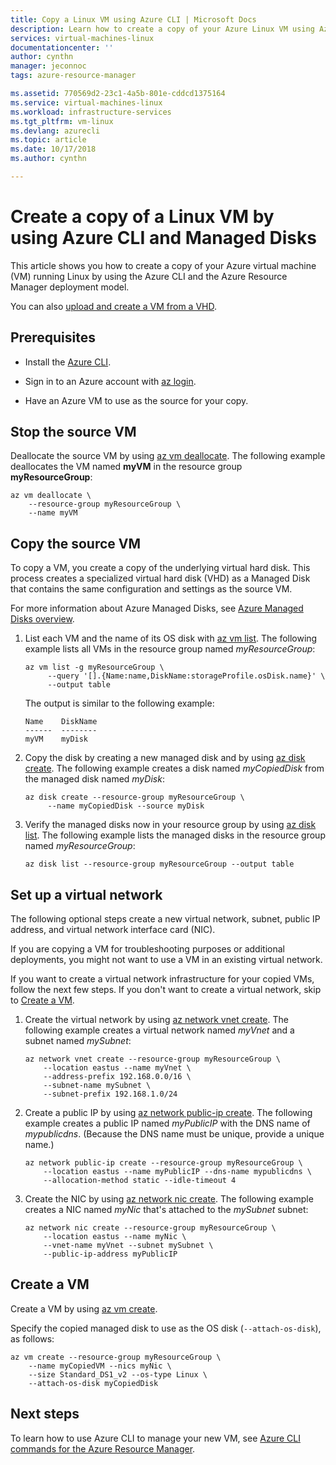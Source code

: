 ```yaml
--- 
title: Copy a Linux VM using Azure CLI | Microsoft Docs 
description: Learn how to create a copy of your Azure Linux VM using Azure CLI and Managed Disks. 
services: virtual-machines-linux
documentationcenter: ''
author: cynthn
manager: jeconnoc
tags: azure-resource-manager

ms.assetid: 770569d2-23c1-4a5b-801e-cddcd1375164
ms.service: virtual-machines-linux
ms.workload: infrastructure-services
ms.tgt_pltfrm: vm-linux
ms.devlang: azurecli
ms.topic: article
ms.date: 10/17/2018
ms.author: cynthn

---                    
```

			   
# Create a copy of a Linux VM by using Azure CLI and Managed Disks

This article shows you how to create a copy of your Azure virtual machine (VM) running Linux by using the Azure CLI and the Azure Resource Manager deployment model. 

You can also [upload and create a VM from a VHD](upload-vhd.md?toc=%2fazure%2fvirtual-machines%2flinux%2ftoc.json).

## Prerequisites

-   Install the [Azure CLI](/cli/azure/install-az-cli2).

-   Sign in to an Azure account with [az login](/cli/azure/reference-index#az-login).

-   Have an Azure VM to use as the source for your copy.

## Stop the source VM

Deallocate the source VM by using [az vm deallocate](/cli/azure/vm#az-vm-deallocate).
The following example deallocates the VM named **myVM** in the resource group
**myResourceGroup**:

```azurecli
az vm deallocate \
    --resource-group myResourceGroup \
	--name myVM
```

## Copy the source VM

To copy a VM, you create a copy of the underlying virtual hard disk. This
process creates a specialized virtual hard disk (VHD) as a Managed Disk that contains the same configuration and
settings as the source VM.

For more information about Azure Managed Disks, see [Azure Managed Disks
overview](../windows/managed-disks-overview.md). 

1.  List each VM and the name of its OS disk with [az vm
    list](/cli/azure/vm#az-vm-list). The following example lists all VMs in the
    resource group named *myResourceGroup*:
	
	```azurecli
	az vm list -g myResourceGroup \
	     --query '[].{Name:name,DiskName:storageProfile.osDisk.name}' \
		 --output table
	```

    The output is similar to the following example:

	```azurecli
	Name    DiskName
	------  --------
	myVM    myDisk
	```

1.  Copy the disk by creating a new managed disk and by using [az disk
    create](/cli/azure/disk#az-disk-create). The following example creates a disk named
    *myCopiedDisk* from the managed disk named *myDisk*:

	```azurecli
	az disk create --resource-group myResourceGroup \
	     --name myCopiedDisk --source myDisk
	``` 

1.  Verify the managed disks now in your resource group by using [az disk
    list](/cli/azure/disk#az-disk-list). The following example lists the managed disks
    in the resource group named *myResourceGroup*:

	```azurecli
	az disk list --resource-group myResourceGroup --output table
	```


## Set up a virtual network

The following optional steps create a new virtual network, subnet, public IP
address, and virtual network interface card (NIC).

If you are copying a VM for troubleshooting purposes or additional deployments,
you might not want to use a VM in an existing virtual network.

If you want to create a virtual network infrastructure for your copied VMs,
follow the next few steps. If you don't want to create a virtual network, skip
to [Create a VM](#create-a-vm).

1.  Create the virtual network by using [az network vnet
    create](/cli/azure/network/vnet#az-network-vnet-create). The following example creates a
    virtual network named *myVnet* and a subnet named *mySubnet*:

	```azurecli
	az network vnet create --resource-group myResourceGroup \
	    --location eastus --name myVnet \
		--address-prefix 192.168.0.0/16 \
		--subnet-name mySubnet \
		--subnet-prefix 192.168.1.0/24
	```

1.  Create a public IP by using [az network public-ip
    create](/cli/azure/network/public-ip#az-network-public-ip-create). The following example creates
    a public IP named *myPublicIP* with the DNS name of *mypublicdns*. (Because the DNS
    name must be unique, provide a unique name.)

	```azurecli
	az network public-ip create --resource-group myResourceGroup \
	    --location eastus --name myPublicIP --dns-name mypublicdns \
		--allocation-method static --idle-timeout 4
	```

1.  Create the NIC by using [az network nic create](/cli/azure/network/nic#az-network-nic-create).
    The following example creates a NIC named *myNic* that's attached to the
    *mySubnet* subnet:

	```azurecli
	az network nic create --resource-group myResourceGroup \
	    --location eastus --name myNic \
		--vnet-name myVnet --subnet mySubnet \
		--public-ip-address myPublicIP
	```

## Create a VM

Create a VM by using [az vm create](/cli/azure/vm#az-vm-create).

Specify the copied managed disk to use as the OS disk (`--attach-os-disk`), as
follows:

```azurecli
az vm create --resource-group myResourceGroup \
    --name myCopiedVM --nics myNic \
	--size Standard_DS1_v2 --os-type Linux \
    --attach-os-disk myCopiedDisk
```

## Next steps

To learn how to use Azure CLI to manage your new VM, see [Azure CLI commands for
the Azure Resource Manager](../azure-cli-arm-commands.md).
